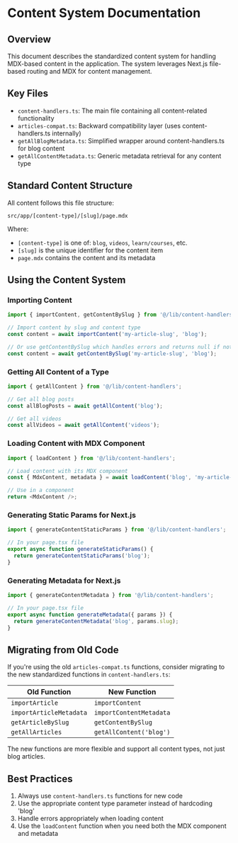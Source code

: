 # Content System Documentation

## Overview

This document describes the standardized content system for handling MDX-based content in the application. The system leverages Next.js file-based routing and MDX for content management.

## Key Files

- `content-handlers.ts`: The main file containing all content-related functionality
- `articles-compat.ts`: Backward compatibility layer (uses content-handlers.ts internally)
- `getAllBlogMetadata.ts`: Simplified wrapper around content-handlers.ts for blog content
- `getAllContentMetadata.ts`: Generic metadata retrieval for any content type

## Standard Content Structure

All content follows this file structure:

```
src/app/[content-type]/[slug]/page.mdx
```

Where:
- `[content-type]` is one of: `blog`, `videos`, `learn/courses`, etc.
- `[slug]` is the unique identifier for the content item
- `page.mdx` contains the content and its metadata

## Using the Content System

### Importing Content

```typescript
import { importContent, getContentBySlug } from '@/lib/content-handlers';

// Import content by slug and content type
const content = await importContent('my-article-slug', 'blog');

// Or use getContentBySlug which handles errors and returns null if not found
const content = await getContentBySlug('my-article-slug', 'blog');
```

### Getting All Content of a Type

```typescript
import { getAllContent } from '@/lib/content-handlers';

// Get all blog posts
const allBlogPosts = await getAllContent('blog');

// Get all videos
const allVideos = await getAllContent('videos');
```

### Loading Content with MDX Component

```typescript
import { loadContent } from '@/lib/content-handlers';

// Load content with its MDX component
const { MdxContent, metadata } = await loadContent('blog', 'my-article-slug');

// Use in a component
return <MdxContent />;
```

### Generating Static Params for Next.js

```typescript
import { generateContentStaticParams } from '@/lib/content-handlers';

// In your page.tsx file
export async function generateStaticParams() {
  return generateContentStaticParams('blog');
}
```

### Generating Metadata for Next.js

```typescript
import { generateContentMetadata } from '@/lib/content-handlers';

// In your page.tsx file
export async function generateMetadata({ params }) {
  return generateContentMetadata('blog', params.slug);
}
```

## Migrating from Old Code

If you're using the old `articles-compat.ts` functions, consider migrating to the new standardized functions in `content-handlers.ts`:

| Old Function | New Function |
|--------------|--------------|
| `importArticle` | `importContent` |
| `importArticleMetadata` | `importContentMetadata` |
| `getArticleBySlug` | `getContentBySlug` |
| `getAllArticles` | `getAllContent('blog')` |

The new functions are more flexible and support all content types, not just blog articles.

## Best Practices

1. Always use `content-handlers.ts` functions for new code
2. Use the appropriate content type parameter instead of hardcoding 'blog'
3. Handle errors appropriately when loading content
4. Use the `loadContent` function when you need both the MDX component and metadata 
